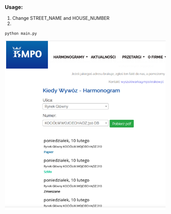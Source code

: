 ### Usage:
1. Change STREET_NAME and HOUSE_NUMBER 
2. 
```bash
python main.py
```

![alt text](image.png)